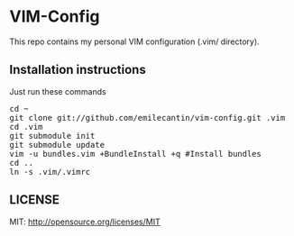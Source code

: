 # VIM-Config

This repo contains my personal VIM configuration (.vim/ directory).

## Installation instructions

Just run these commands
<pre>
cd ~
git clone git://github.com/emilecantin/vim-config.git .vim
cd .vim
git submodule init
git submodule update
vim -u bundles.vim +BundleInstall +q #Install bundles
cd ..
ln -s .vim/.vimrc
</pre>

## LICENSE

MIT: http://opensource.org/licenses/MIT
